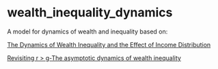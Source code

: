 # wealth_inequality_dynamics

A model for dynamics of wealth and inequality based on:

[The Dynamics of Wealth Inequality and the Effect of Income Distribution](https://doi.org/10.1371/journal.pone.0154196)

[Revisiting r > g-The asymptotic dynamics of wealth inequality](https://doi.org/10.1016/j.physa.2016.10.035)
